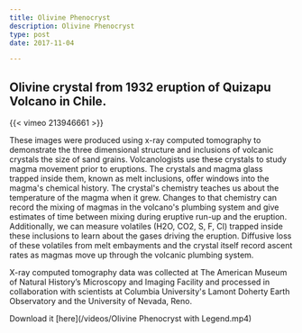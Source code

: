 ```yaml
---
title: Olivine Phenocryst
description: Olivine Phenocryst
type: post
date: 2017-11-04

---
```




## Olivine crystal from 1932 eruption of Quizapu Volcano in Chile.
{{< vimeo 213946661 >}}

These images were produced using x-ray computed tomography to demonstrate the three dimensional structure and inclusions of volcanic crystals the size of sand grains. Volcanologists use these crystals to study magma movement prior to eruptions. The crystals and magma glass trapped inside them, known as melt inclusions, offer windows into the magma's chemical history.
The crystal's chemistry teaches us about the temperature of the magma when it grew. Changes to that chemistry can record the mixing of magmas in the volcano's plumbing system and give estimates of time between mixing during eruptive run-up and the eruption.
Additionally, we can measure volatiles (H2O, CO2, S, F, Cl) trapped inside these inclusions to learn about the gases driving the eruption. Diffusive loss of these volatiles from melt embayments and the crystal itself record ascent rates as magmas move up through the volcanic plumbing system.

X-ray computed tomography data was collected at The American Museum of Natural History’s Microscopy and Imaging Facility and processed in collaboration with scientists at Columbia University's Lamont Doherty Earth Observatory and the University of Nevada, Reno.

Download it [here](/videos/Olivine Phenocryst with Legend.mp4)


<meta property="og:image" content="/images/Henry_Logo.jpg"/>
<meta property="og:title” content=“Henry Towbin”/>
